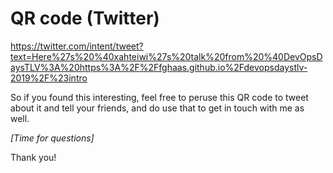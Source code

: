 <!-- .slide: data-timing="120" -->
# QR code (Twitter) <!-- .element: class="hidden" -->
<https://twitter.com/intent/tweet?text=Here%27s%20%40xahteiwi%27s%20talk%20from%20%40DevOpsDaysTLV%3A%20https%3A%2F%2Ffghaas.github.io%2Fdevopsdaystlv-2019%2F%23intro> <!-- .element: class="qrcode" -->

<!-- Note -->
So if you found this interesting, feel free to peruse this QR code to
tweet about it and tell your friends, and do use that to get in touch
with me as well.

_[Time for questions]_

Thank you!
